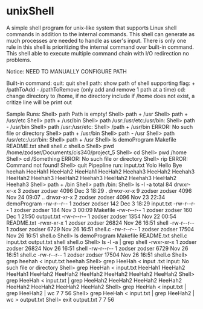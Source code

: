 # unixShell
A simple shell program for unix-like system that supports Linux shell commands in addition to the internal commands. This shell can generate as much processes are needed to handle as user's input.
There is only one rule in this shell is prioritizing the internal command over built-in command.
This shell able to execute multiple command chain with I/O redirection no problems.

Notice: NEED TO MANUALLY CONFIGURE PATH

Built-in command:
    quit: quit shell
    path: show path of shell
        supporting flag: + /pathToAdd 
                 - /pathToRemove
        (only add and remove 1 path at a time)
    cd: change directory to /home, if no directory include 
        if /home does not exist, a critize line will be print out
        
Sample Runs:
        Shell> path
        Path is empty!
        Shell> path + /usr
        Shell> path + /usr/etc
        Shell> path + /usr/bin
        Shell> path
        /usr:/usr/etc:/usr/bin:
        Shell> path - /usr/bin
        Shell> path
        /usr:/usr/etc:
        Shell> /path + /usr/bin
        ERROR: No such file or directory
        Shell> path + /usr/bin
        Shell> path - /usr
        Shell> path
        /usr/etc:/usr/bin:
        Shell> path + /usr
        Shell> ls
        demoProgram  Makefile  README.txt  shell  shell.c  shell.o
        Shell> pwd
        /home/zodser/Documents/cis340/project_5
        Shell> cd
        Shell> pwd
        /home
        Shell> cd /Something
        ERROR: No such file or directory
        Shell> rip 
        ERROR: Command not found!
        Shell> quit
        Pipepline run:
            input.txt
                Yolo
                Hello
                Bye
                heehah
                HeeHah1
                HeeHah2
                HeeHah1
                HeeHah2
                Heehah3
                HeeHah2
                Heehah3
                HeeHah2
                Heehah3
                HeeHah2
                Heehah3
                HeeHah2
                Heehah3
                HeeHah2
                Heehah3
            Shell> path + /bin
            Shell> path
            /bin:
            Shell> ls -l -a
            total 84
            drwxr-xr-x 3 zodser zodser  4096 Dec  3 18:29 .
            drwxr-xr-x 9 zodser zodser  4096 Nov 24 09:07 ..
            drwxr-xr-x 2 zodser zodser  4096 Nov 23 22:34 demoProgram
            -rw-r--r-- 1 zodser zodser   142 Dec  3 18:29 input.txt
            -rw-r--r-- 1 zodser zodser   184 Nov  3 00:09 Makefile
            -rw-r--r-- 1 zodser zodser   160 Dec  1 21:50 output.txt
            -rw-r--r-- 1 zodser zodser  1354 Nov 22 00:54 README.txt
            -rwxr-xr-x 1 zodser zodser 26824 Nov 26 16:51 shell
            -rw-r--r-- 1 zodser zodser  6729 Nov 26 16:51 shell.c
            -rw-r--r-- 1 zodser zodser 17504 Nov 26 16:51 shell.o
            Shell> ls 
            demoProgram  Makefile     README.txt  shell.c
            input.txt    output.txt  shell         shell.o
            Shell> ls -l -a | grep shell
            -rwxr-xr-x 1 zodser zodser 26824 Nov 26 16:51 shell
            -rw-r--r-- 1 zodser zodser  6729 Nov 26 16:51 shell.c
            -rw-r--r-- 1 zodser zodser 17504 Nov 26 16:51 shell.o
            Shell> grep heehah < input.txt
            heehah
            Shell> grep HeeHah < input .txt
            input: No such file or directory
            Shell> grep HeeHah < input.txt
            HeeHah1
            HeeHah2
            HeeHah1
            HeeHah2
            HeeHah2
            HeeHah2
            HeeHah2
            HeeHah2
            HeeHah2
            Shell> grep HeeHah < input.txt | grep HeeHah2
            HeeHah2
            HeeHah2
            HeeHah2
            HeeHah2
            HeeHah2
            HeeHah2
            HeeHah2
            Shell> grep HeeHah < input.txt | grep HeeHah2 | wc
                  7       7      56
            Shell> grep HeeHah < input.txt | grep HeeHah2 | wc > output.txt
            Shell> exit
            output.txt
                      7       7      56
